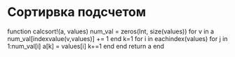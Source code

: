 # Сортирвка подсчетом
function calcsort!(a, values)
num_val = zeros(Int, size(values))
for v in a
num_val[indexvalue(v,values)] += 1
end
k=1
for i in eachindex(values)
for j in 1:num_val[i]
a[k] = values[i]
k+=1
end
end
return a
end
